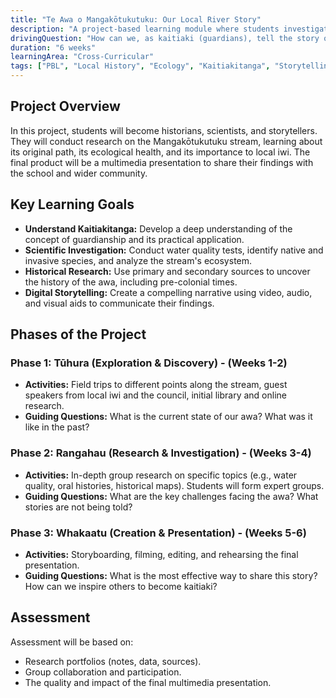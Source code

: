 ```yaml
---
title: "Te Awa o Mangakōtukutuku: Our Local River Story"
description: "A project-based learning module where students investigate the history, ecology, and cultural significance of the Mangakōtukutuku stream."
drivingQuestion: "How can we, as kaitiaki (guardians), tell the story of our local awa (river) to the community?"
duration: "6 weeks"
learningArea: "Cross-Curricular"
tags: ["PBL", "Local History", "Ecology", "Kaitiakitanga", "Storytelling"]
---
```


## Project Overview

In this project, students will become historians, scientists, and storytellers. They will conduct research on the Mangakōtukutuku stream, learning about its original path, its ecological health, and its importance to local iwi. The final product will be a multimedia presentation to share their findings with the school and wider community.

## Key Learning Goals

- **Understand Kaitiakitanga:** Develop a deep understanding of the concept of guardianship and its practical application.
- **Scientific Investigation:** Conduct water quality tests, identify native and invasive species, and analyze the stream's ecosystem.
- **Historical Research:** Use primary and secondary sources to uncover the history of the awa, including pre-colonial times.
- **Digital Storytelling:** Create a compelling narrative using video, audio, and visual aids to communicate their findings.

## Phases of the Project

### Phase 1: Tūhura (Exploration & Discovery) - (Weeks 1-2)
- **Activities:** Field trips to different points along the stream, guest speakers from local iwi and the council, initial library and online research.
- **Guiding Questions:** What is the current state of our awa? What was it like in the past?

### Phase 2: Rangahau (Research & Investigation) - (Weeks 3-4)
- **Activities:** In-depth group research on specific topics (e.g., water quality, oral histories, historical maps). Students will form expert groups.
- **Guiding Questions:** What are the key challenges facing the awa? What stories are not being told?

### Phase 3: Whakaatu (Creation & Presentation) - (Weeks 5-6)
- **Activities:** Storyboarding, filming, editing, and rehearsing the final presentation.
- **Guiding Questions:** What is the most effective way to share this story? How can we inspire others to become kaitiaki?

## Assessment

Assessment will be based on:
- Research portfolios (notes, data, sources).
- Group collaboration and participation.
- The quality and impact of the final multimedia presentation.
